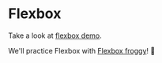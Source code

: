 # Flexbox

Take a look at [flexbox demo](./index.html).

We'll practice Flexbox with [Flexbox froggy](https://flexboxfroggy.com/)! 🐸
